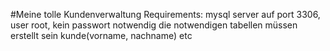 #Meine tolle Kundenverwaltung
Requirements:
mysql server auf port 3306, user root, kein passwort notwendig
die notwendigen tabellen müssen erstellt sein kunde(vorname, nachname)
etc